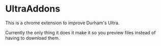 # UltraAddons

This is a chrome extension to improve Durham's Ultra.

Currently the only thing it does it make it so you preview files instead of having to download them.
